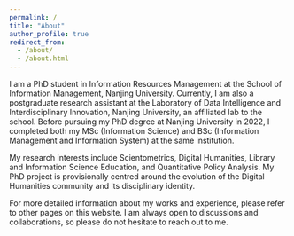 ```yaml
---
permalink: /
title: "About"
author_profile: true
redirect_from: 
  - /about/
  - /about.html
---
```


I am a PhD student in Information Resources Management at the School of Information Management, Nanjing University. Currently, I am also a postgraduate research assistant at the Laboratory of Data Intelligence and Interdisciplinary Innovation, Nanjing University, an affiliated lab to the school. Before pursuing my PhD degree at Nanjing University in 2022, I completed both my MSc (Information Science) and BSc (Information Management and Information System) at the same institution.

My research interests include Scientometrics, Digital Humanities, Library and Information Science Education, and Quantitative Policy Analysis. My PhD project is provisionally centred around the evolution of the Digital Humanities community and its disciplinary identity.

For more detailed information about my works and experience, please refer to other pages on this website. I am always open to discussions and collaborations, so please do not hesitate to reach out to me.
